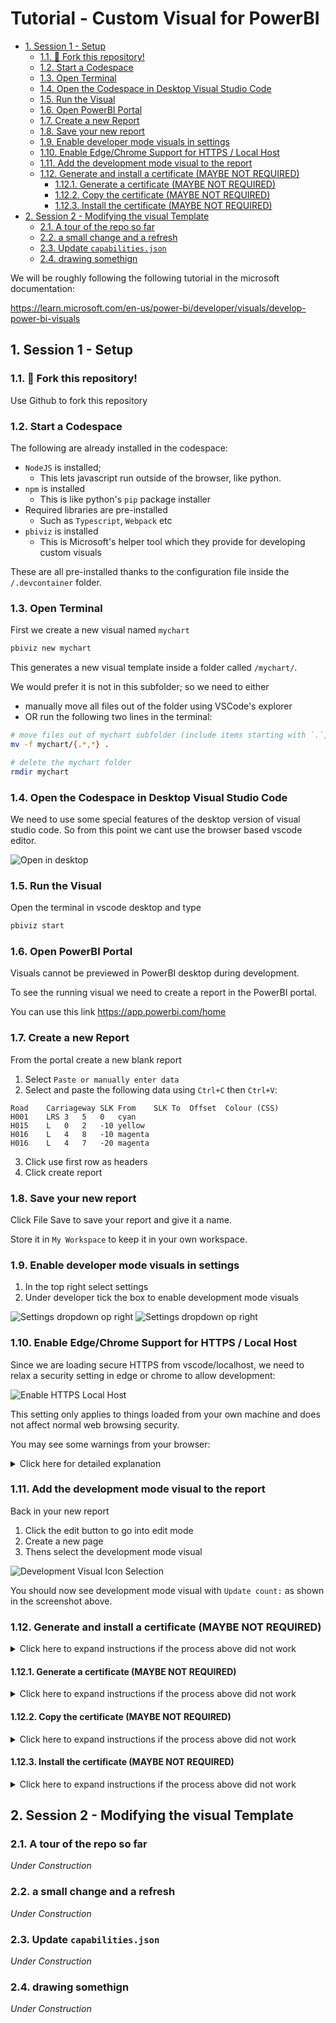 # Tutorial - Custom Visual for PowerBI <!-- omit from toc -->

- [1. Session 1 - Setup](#1-session-1---setup)
  - [1.1. 🔱 Fork this repository!](#11--fork-this-repository)
  - [1.2. Start a Codespace](#12-start-a-codespace)
  - [1.3. Open Terminal](#13-open-terminal)
  - [1.4. Open the Codespace in Desktop Visual Studio Code](#14-open-the-codespace-in-desktop-visual-studio-code)
  - [1.5. Run the Visual](#15-run-the-visual)
  - [1.6. Open PowerBI Portal](#16-open-powerbi-portal)
  - [1.7. Create a new Report](#17-create-a-new-report)
  - [1.8. Save your new report](#18-save-your-new-report)
  - [1.9. Enable developer mode visuals in settings](#19-enable-developer-mode-visuals-in-settings)
  - [1.10. Enable Edge/Chrome Support for HTTPS / Local Host](#110-enable-edgechrome-support-for-https--local-host)
  - [1.11. Add the development mode visual to the report](#111-add-the-development-mode-visual-to-the-report)
  - [1.12. Generate and install a certificate (MAYBE NOT REQUIRED)](#112-generate-and-install-a-certificate-maybe-not-required)
    - [1.12.1. Generate a certificate (MAYBE NOT REQUIRED)](#1121-generate-a-certificate-maybe-not-required)
    - [1.12.2. Copy the certificate (MAYBE NOT REQUIRED)](#1122-copy-the-certificate-maybe-not-required)
    - [1.12.3. Install the certificate (MAYBE NOT REQUIRED)](#1123-install-the-certificate-maybe-not-required)
- [2. Session 2 - Modifying the visual Template](#2-session-2---modifying-the-visual-template)
  - [2.1. A tour of the repo so far](#21-a-tour-of-the-repo-so-far)
  - [2.2. a small change and a refresh](#22-a-small-change-and-a-refresh)
  - [2.3. Update `capabilities.json`](#23-update-capabilitiesjson)
  - [2.4. drawing somethign](#24-drawing-somethign)


We will be roughly following the following tutorial in the microsoft documentation:

<https://learn.microsoft.com/en-us/power-bi/developer/visuals/develop-power-bi-visuals>

## 1. Session 1 - Setup

### 1.1. 🔱 Fork this repository!

Use Github to fork this repository

### 1.2. Start a Codespace

The following are already installed in the codespace:

- `NodeJS` is installed;
  - This lets javascript run outside of the browser, like python.
- `npm` is installed
  - This is like python's `pip` package installer
- Required libraries are pre-installed
  - Such as `Typescript`, `Webpack` etc
- `pbiviz` is installed
  - This is Microsoft's helper tool which they provide for developing custom visuals

These are all pre-installed thanks to the configuration file inside the `/.devcontainer` folder.

### 1.3. Open Terminal

First we create a new visual named `mychart`

```bash
pbiviz new mychart
```

This generates a new visual template inside a folder called `/mychart/`.

We would prefer it is not in this subfolder; so we need to either

- manually move all files out of the folder using VSCode's explorer
- OR run the following two lines in the terminal:

```bash
# move files out of mychart subfolder (include items starting with `.`, like the .vscode folder)
mv -f mychart/{.*,*} .
```

```bash
# delete the mychart folder
rmdir mychart
```






### 1.4. Open the Codespace in Desktop Visual Studio Code

We need to use some special features of the desktop version of visual studio code.
So from this point we cant use the browser based vscode editor.

![Open in desktop](./readme_extras/github-codespace-open-in-desktop.jpg)

### 1.5. Run the Visual

Open the terminal in vscode desktop and type

```bash
pbiviz start
```

### 1.6. Open PowerBI Portal

Visuals cannot be previewed in PowerBI desktop during development.

To see the running visual we need to create a report in the PowerBI portal.

You can use this link <https://app.powerbi.com/home>

### 1.7. Create a new Report

From the portal create a new blank report

 1. Select `Paste or manually enter data`
 2. Select and paste the following data using `Ctrl+C` then `Ctrl+V`:

```text
Road	Carriageway	SLK From	SLK To	Offset	Colour (CSS)
H001	LRS	3	5	0	cyan
H015	L	0	2	-10	yellow
H016	L	4	8	-10	magenta
H016	L	4	7	-20	magenta
```

3. Click use first row as headers
4. Click create report

### 1.8. Save your new report

Click File Save to save your report and give it a name.

Store it in `My Workspace` to keep it in your own workspace.

### 1.9. Enable developer mode visuals in settings

1. In the top right select settings
2. Under developer tick the box to enable development mode visuals

![Settings dropdown op right](./readme_extras/powerbi-portal-settings-dropdown.jpg)
![Settings dropdown op right](./readme_extras/powerbi-portal-settings-developer.jpg)

### 1.10. Enable Edge/Chrome Support for HTTPS / Local Host

Since we are loading secure HTTPS from vscode/localhost, we need to relax a security setting in edge or chrome to allow development:

![Enable HTTPS Local Host](./readme_extras/edge-flags-enable-localhost.jpg)

This setting only applies to things loaded from your own machine and does not affect normal web browsing security.

You may see some warnings from your browser:

<details>

<summary>Click here for detailed explanation</summary>

Normally your browser would not allow data served from your own PC (`localhost`)
to be considered secure `HTTPS`. This is because `HTTPS` requires thats data is
served from a registered unique domain name such as `google.com` or
`app.powerbi.com`. In our case the custom visual is

- served on the codespace,
- forwarded and served on your local computer by visual studio code
  <br>(try open <https://localhost:8080/assets>)
- loaded from your local machine onto your report in the portal (at `https://app.powerbi.com/...`)

Even though the entire process is encrypted and served over HTTPS
and the traffic to and from the visual is safe,
your browser unable to verify the HTTPS connection because
it does not come from a registered domain name.

</details>

### 1.11. Add the development mode visual to the report

Back in your new report

1. Click the edit button to go into edit mode
2. Create a new page
3. Thens select the development mode visual

![Development Visual Icon Selection](./readme_extras/powerbi-development-visual-icon.jpg)

You should now see development mode visual with `Update count:` as shown in the screenshot above.

### 1.12. Generate and install a certificate (MAYBE NOT REQUIRED)

<details>

<summary>Click here to expand instructions if the process above did not work </summary>

While we are developing the visual, we need to provide evidence to our computer that it is talking to a legitimate custom visual source.

The process is slightly more complicated than usual because we are working in a codespace
<br>but you can do it! :)

</details>

#### 1.12.1. Generate a certificate (MAYBE NOT REQUIRED)

<details>

<summary>Click here to expand instructions if the process above did not work </summary>

```bash
# this command generates the certificate file and prints out the location to the terminal
# it does not actually install anything because we are in a codespace
pbiviz --install-cert
```

</details>

#### 1.12.2. Copy the certificate (MAYBE NOT REQUIRED)

<details>

<summary>Click here to expand instructions if the process above did not work </summary>

```bash
# this command copies the certificate to our working directory so that we can download it
# note that you may need to modify the command below to reflect what was printed out by the previous command
cp /usr/local/share/nvm/versions/node/v19.6.0/lib/node_modules/powerbi-visuals-tools/certs/PowerBICustomVisualTest_public.crt .
```

Then use the explorer in visual studio code to download the `PowerBICustomVisualTest_public.crt` file

</details>

#### 1.12.3. Install the certificate (MAYBE NOT REQUIRED)

<details>

<summary>Click here to expand instructions if the process above did not work </summary>

Once downloded, double click `PowerBICustomVisualTest_public.crt` and

1. Click Install Certificate button
2. Select current user
3. Place in the following store
4. Browse and select `Trusted Root Certification Authorities`
5. Finish

</details>

## 2. Session 2 - Modifying the visual Template

### 2.1. A tour of the repo so far

*Under Construction*

### 2.2. a small change and a refresh

*Under Construction*

### 2.3. Update `capabilities.json`

*Under Construction*

### 2.4. drawing somethign

*Under Construction*
